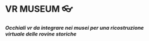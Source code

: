 # VR MUSEUM  :eyeglasses:

### *Occhiali vr da integrare nei musei per una ricostruzione virtuale delle rovine storiche*
